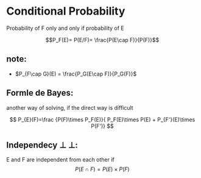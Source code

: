 # Conditional Probability
Probability of F only and only if probability of E

$$P_F(E)= P(E/F)= \frac{P(E\cap F)}{P(F)}$$
## note:
- $P_{F\cap G}(E) = \frac{P_G(E\cap F)}{P_G(F)}$



## Formle de Bayes:
another way of solving, if the direct way is difficult

$$
P_{E}(F)=\frac {P(F)\times P_F(E)}{ P_F(E)\times P(E) + P_{F'}(E)\times P(F')}
$$

## Independecy $\perp\!\!\!\perp$:

E and F are independent from each other if  
$$P(E\cap F) = P(E)\times P(F)$$





